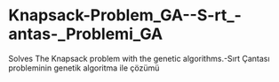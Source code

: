 # Knapsack-Problem_GA--S-rt_-antas-_Problemi_GA
Solves The Knapsack problem with the genetic algorithms.-Sırt Çantası probleminin genetik algoritma ile çözümü
